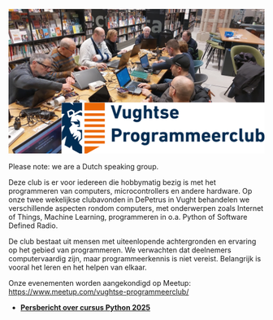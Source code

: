 ![Leden van de Vughtse Programmeerclub demonstreren een project](https://github.com/VughtseProgrammeerclub/.github/blob/main/vpc-met-logo.png)

Please note: we are a Dutch speaking group.

Deze club is er voor iedereen die hobbymatig bezig is met het programmeren van computers, microcontrollers en andere hardware. Op onze twee wekelijkse clubavonden in DePetrus in Vught behandelen we verschillende aspecten rondom computers, met onderwerpen zoals Internet of Things, Machine Learning, programmeren in o.a. Python of Software Defined Radio.

De club bestaat uit mensen met uiteenlopende achtergronden en ervaring op het gebied van programmeren. We verwachten dat deelnemers computervaardig zijn, maar programmeerkennis is niet vereist. Belangrijk is vooral het leren en het helpen van elkaar.

Onze evenementen worden aangekondigd op Meetup: https://www.meetup.com/vughtse-programmeerclub/

- **[Persbericht over cursus Python 2025](https://github.com/VughtseProgrammeerclub/Algemene-zaken/blob/main/persbericht-cursus-python-2025.md)**
